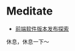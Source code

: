 <!--
 * @Author: gongyuqi
 * @Date: 2021-11-19 17:49:34
 * @LastEditTime: 2022-09-27 16:02:44
 * @LastEditors: rich1e
 * @Descripttion:
 * @FilePath: /rich1e.me/docs/meditate/README.md
-->

# Meditate

- [前端软件版本发布探索](/meditate/前端软件版本发布探索.md)

休息，休息一下～
